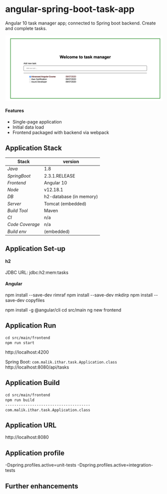 # angular-spring-boot-task-app 

Angular 10 task manager app; connected to Spring boot backend. 
Create and complete tasks.

![home page screen](./img/home.png)

#### Features 
- Single-page application 
- Initial data load 
- Frontend packaged with backend via webpack

## 

## Application Stack

Stack  | version |
--- | --- |  
*Java* | 1.8 
*SpringBoot* | 2.3.1.RELEASE
*Frontend* | Angular 10
*Node* | v12.18.1
*DB* | h2-database (in memory)
*Server* | Tomcat (embedded)
*Build Tool* | Maven
*CI* | n/a 
*Code Coverage* | n/a
*Build env* | (embedded)

## Application Set-up

#### h2
JDBC URL: jdbc:h2:mem:tasks

#### Angular
npm install --save-dev rimraf
npm install --save-dev mkdirp
npm install --save-dev copyfiles

npm install -g @angular/cli
cd src/main
ng new frontend

## Application Run
````
cd src/main/frontend
npm run start 
````
http://localhost:4200

Spring Boot: `com.malik.ithar.task.Application.class`
http://localhost:8080/api/tasks

## Application Build 
```
cd src/main/frontend
npm run build
--------------------------------------
com.malik.ithar.task.Application.class
```

## Application URL
http://localhost:8080

## Application profile
-Dspring.profiles.active=unit-tests
-Dspring.profiles.active=integration-tests

## Further enhancements 
